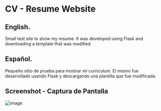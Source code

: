 # CV - Resume Website

## English.
Small test site to show my resume. It was developed using Flask and downloading a template that was modified.

## Español.
Pequeño sitio de prueba para mostrar mi currículum. El mismo fue desarrollado usando Flask y descargando una plantilla que fue modificada.

## Screenshot - Captura de Pantalla

![image](https://github.com/tonicut/tonicut.github.io/assets/77945055/31918489-5f42-464d-800f-c70a156b784b)
